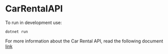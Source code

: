 # CarRentalAPI

To run in development use:

```
dotnet run
```

For more information about the Car Rental API, read the following document [link](https://github.com/oriolbv/CarRentalAPI/Doc/CarRentalAPI.pdf)
